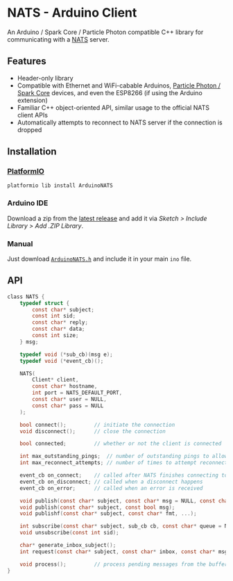 # NATS - Arduino Client
An Arduino / Spark Core / Particle Photon compatible C++ library for
communicating with a [NATS](http://nats.io) server.

## Features
* Header-only library
* Compatible with Ethernet and WiFi-cabable Arduinos, [Particle Photon / Spark
Core](https://www.particle.io/) devices, and even the ESP8266 (if using the
Arduino extension)
* Familiar C++ object-oriented API, similar usage to the official NATS client
APIs
* Automatically attempts to reconnect to NATS server if the connection is dropped

## Installation
### [PlatformIO](http://platformio.org/)
`platformio lib install ArduinoNATS`

### Arduino IDE
Download a zip from the [latest release](https://github.com/joshglendenning/arduino-nats/releases/latest) and add it
via _Sketch > Include Library > Add .ZIP Library_.

### Manual
Just download [`ArduinoNATS.h`](https://raw.githubusercontent.com/joshglendenning/arduino-nats/master/ArduinoNATS.h) and include it in your main `ino` file.

## API
```c
class NATS {
	typedef struct {
		const char* subject;
		const int sid;
		const char* reply;
		const char* data;
		const int size;
	} msg;

	typedef void (*sub_cb)(msg e);
	typedef void (*event_cb)();

	NATS(
		Client* client,
		const char* hostname,
		int port = NATS_DEFAULT_PORT,
		const char* user = NULL,
		const char* pass = NULL
	);

	bool connect();			// initiate the connection
	void disconnect();      // close the connection

	bool connected;			// whether or not the client is connected

	int max_outstanding_pings;	// number of outstanding pings to allow before considering the connection closed (default 3)
	int max_reconnect_attempts; // number of times to attempt reconnects, -1 means no maximum (default -1)

	event_cb on_connect;    // called after NATS finishes connecting to server
	event_cb on_disconnect; // called when a disconnect happens
	event_cb on_error;		// called when an error is received

	void publish(const char* subject, const char* msg = NULL, const char* replyto = NULL);
	void publish(const char* subject, const bool msg);
	void publishf(const char* subject, const char* fmt, ...);

	int subscribe(const char* subject, sub_cb cb, const char* queue = NULL, const int max_wanted = 0);
	void unsubscribe(const int sid);

	char* generate_inbox_subject();
	int request(const char* subject, const char* inbox, const char* msg, sub_cb cb, const int max_wanted = 1);

	void process();			// process pending messages from the buffer, must be called regularly in loop()
}
```
